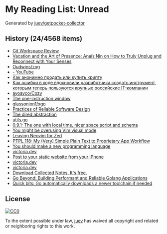 # My Reading List: Unread

Generated by [juev/getpocket-collector](https://github.com/juev/getpocket-collector)

## History (24/4568 items)

- [Git Workspace Review](https://dolthub.com/blog/2024-08-16-workspace-review/)
- [Vacation and the Art of Presence: Anaïs Nin on How to Truly Unplug and Reconnect with Your Senses](https://www.themarginalian.org/2015/08/14/anais-nin-diary-vacation-presence/)
- [Oudwins/zog](https://github.com/Oudwins/zog)
- [- YouTube](http://www.youtube.com/watch?v=undefined)
- [Как анонимно продать или купить крипту](https://habr.com/ru/articles/835866/)
- [Как ошибки в коде вдохновили разработчика создать инструмент, которым теперь пользуются крупные российские IT-компании](https://kod.ru/kak-oshibki-v-kodie-vdokhnovili-razrabotchika)
- [ayoayco/Cozy](https://github.com/ayoayco/Cozy)
- [The one-instruction window](https://nsrip.com/posts/oneinstruction.html)
- [glassonion1/xgo](https://github.com/glassonion1/xgo)
- [Practices of Reliable Software Design](https://two-wrongs.com/practices-of-reliable-software-design)
- [The dired abstraction](https://lmno.lol/alvaro/the-dired-abstraction)
- [utils.go](https://github.com/NikoMalik/low-level-functions/blob/main/utils.go)
- [0.9.1: The one with local time, nicer space script and schema](https://community.silverbullet.md/t/0-9-1-the-one-with-local-time-nicer-space-script-and-schema/856)
- [You might be overusing Vim visual mode](https://m4xshen.dev/posts/overuse-vim-visual-mode)
- [Leaving Neovim for Zed](https://stevedylan.dev/posts/leaving-neovim-for-zed/)
- [PTPL 118: My (Very) Simple Plain Text to Proprietary App Workflow](https://www.blog.plaintextpaperless.com/p/ptpl-118-plain-text-to-proprietary-workflow)
- [You should make a new programming language](https://ntietz.com/blog/you-should-make-a-new-terrible-programming-language/)
- [victoria.dev](https://victoria.dev/blog/go-automate-your-github-profile-readme/)
- [Post to your static website from your iPhone](https://victoria.dev/blog/post-to-your-static-website-from-your-iphone/)
- [victoria.dev](https://victoria.dev/blog/git-branching-for-small-teams/)
- [victoria.dev](https://victoria.dev/blog/there-are-better-options-for-a-privacy-respecting-phone/)
- [Download Collected Notes. It's free.](https://collectednotes.com)
- [Go Beyond: Building Performant and Reliable Golang Applications](https://blog.zomato.com/go-beyond-building-performant-and-reliable-golang-applications)
- [Quick bits: Go automatically downloads a newer toolchain if needed](https://kokada.capivaras.dev/blog/quick-bits-go-automatically-downloads-a-newer-toolchain-if-needed/)

## License

[![CC0](https://mirrors.creativecommons.org/presskit/buttons/88x31/svg/cc-zero.svg)](https://creativecommons.org/publicdomain/zero/1.0/)

To the extent possible under law, [juev](https://github.com/juev) has waived all copyright and related or neighboring rights to this work.
